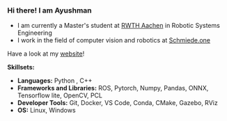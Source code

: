 ### Hi there! I am Ayushman
* I am currently a Master's student at [RWTH Aachen](https://www.rwth-aachen.de/go/id/a/?lidx=1) in Robotic Systems Engineering
* I work in the field of computer vision and robotics at [Schmiede.one](https://schmiede.one/)  
 
Have a look at my [website](https://www.ayushmanchoudhuri.com/)!

**Skillsets:**

- **Languages:** Python , C++
- **Frameworks and Libraries:** ROS, Pytorch, Numpy, Pandas, ONNX, Tensorflow lite, OpenCV, PCL
- **Developer Tools:** Git, Docker, VS Code, Conda, CMake, Gazebo, RViz
- **OS:** Linux, Windows




